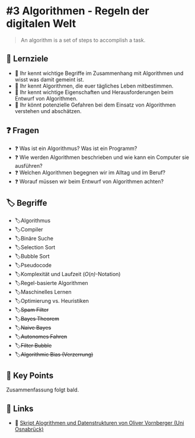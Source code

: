 # #3 Algorithmen - Regeln der digitalen Welt

> An algorithm is a set of steps to accomplish a task.

## :dart: Lernziele

* :dart: Ihr kennt wichtige Begriffe im Zusammenhang mit Algorithmen und wisst was damit gemeint ist.
* :dart: Ihr kennt Algorithmen, die euer tägliches Leben mitbestimmen.
* :dart: Ihr kennt wichtige Eigenschaften und Herausforderungen beim Entwurf von Algorithmen.
* :dart: Ihr könnt potenzielle Gefahren bei dem Einsatz von Algorithmen verstehen und abschätzen.

## :question: Fragen&#x20;

* :question: Was ist ein Algorithmus? Was ist ein Programm?
* :question: Wie werden Algorithmen beschrieben und wie kann ein Computer sie ausführen?
* :question: Welchen Algorithmen begegnen wir im Alltag und im Beruf?
* :question: Worauf müssen wir beim Entwurf von Algorithmen achten?

## :label: Begriffe

* :label:Algorithmus
* :label:Compiler
* :label:Binäre Suche
* :label:Selection Sort
* :label:Bubble Sort
* :label:Pseudocode
* :label:Komplexität und Laufzeit (_O_(_n)_-Notation)
* :label:Regel-basierte Algorithmen
* :label:Maschinelles Lernen
* :label:Optimierung vs. Heuristiken
* :label:~~Spam Filter~~
* :label:~~Bayes Theorem~~
* :label:​​~~Naive Bayes~~
* :label:~~Autonomes Fahren~~
* :label:~~Filter Bubble~~
* :label:~~Algorithmic Bias (Verzerrung)~~

## :key: Key Points

Zusammenfassung folgt bald.

## :link: Links

* :link: [Skript Alogrithmen und Datenstrukturen von Oliver Vornberger (Uni Osnabrück)](http://www-lehre.inf.uos.de/\~ainf/2013/PDF/skript.pdf)

